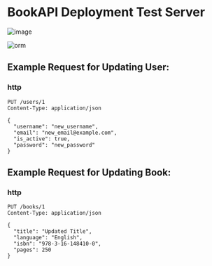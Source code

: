 # BookAPI Deployment Test Server 

![image](https://github.com/themusharraf/FastAPIBooks/assets/122869450/1517ab38-808e-4848-b8bb-9cd2667fe1bd)

![orm](https://github.com/themusharraf/bookapi/assets/122869450/7e30603c-a0f2-466c-a826-892454b756fd) 
   
## Example Request for Updating User:
### http

```
PUT /users/1
Content-Type: application/json

{
  "username": "new_username",
  "email": "new_email@example.com",
  "is_active": true,
  "password": "new_password"
}
```
## Example Request for Updating Book:
### http

```
PUT /books/1
Content-Type: application/json

{
  "title": "Updated Title",
  "language": "English",
  "isbn": "978-3-16-148410-0",
  "pages": 250
}
```
